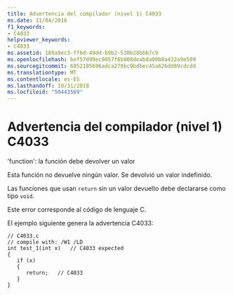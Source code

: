 ```yaml
---
title: Advertencia del compilador (nivel 1) C4033
ms.date: 11/04/2016
f1_keywords:
- C4033
helpviewer_keywords:
- C4033
ms.assetid: 189a9ec3-ff6d-49dd-b9b2-530b28bbb7c9
ms.openlocfilehash: bef57d99ec9057f8b008deabda00b8a422a9e509
ms.sourcegitcommit: 6052185696adca270bc9bdbec45a626dd89cdcdd
ms.translationtype: MT
ms.contentlocale: es-ES
ms.lasthandoff: 10/31/2018
ms.locfileid: "50443569"
---
```

# <a name="compiler-warning-level-1-c4033"></a>Advertencia del compilador (nivel 1) C4033

'function': la función debe devolver un valor

Esta función no devuelve ningún valor. Se devolvió un valor indefinido.

Las funciones que usan `return` sin un valor devuelto debe declararse como tipo `void`.

Este error corresponde al código de lenguaje C.

El ejemplo siguiente genera la advertencia C4033:

```
// C4033.c
// compile with: /W1 /LD
int test_1(int x)   // C4033 expected
{
   if (x)
   {
      return;   // C4033
   }
}
```